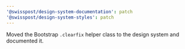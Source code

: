 ```yaml
---
'@swisspost/design-system-documentation': patch
'@swisspost/design-system-styles': patch
---
```


Moved the Bootstrap `.clearfix` helper class to the design system and documented it.
